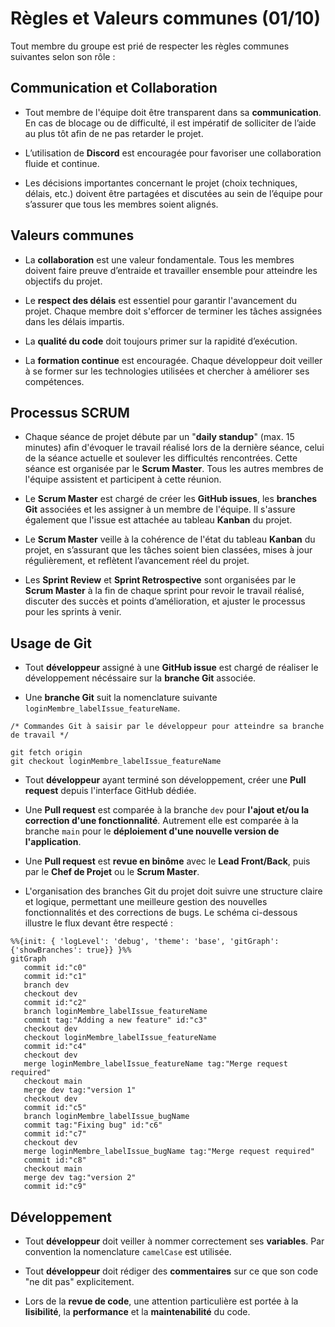 # Règles et Valeurs communes (01/10)

Tout membre du groupe est prié de respecter les règles communes suivantes selon son rôle :

## Communication et Collaboration

- Tout membre de l'équipe doit être transparent dans sa **communication**. En cas de blocage ou de difficulté, il est impératif de solliciter de l’aide au plus tôt afin de ne pas retarder le projet.

- L’utilisation de **Discord** est encouragée pour favoriser une collaboration fluide et continue.

- Les décisions importantes concernant le projet (choix techniques, délais, etc.) doivent être partagées et discutées au sein de l’équipe pour s’assurer que tous les membres soient alignés.

## Valeurs communes

- La **collaboration** est une valeur fondamentale. Tous les membres doivent faire preuve d’entraide et travailler ensemble pour atteindre les objectifs du projet.

- Le **respect des délais** est essentiel pour garantir l'avancement du projet. Chaque membre doit s'efforcer de terminer les tâches assignées dans les délais impartis.

- La **qualité du code** doit toujours primer sur la rapidité d’exécution.

- La **formation continue** est encouragée. Chaque développeur doit veiller à se former sur les technologies utilisées et chercher à améliorer ses compétences.

## Processus SCRUM

- Chaque séance de projet débute par un "**daily standup**" (max. 15 minutes) afin d'évoquer le travail réalisé lors de la dernière séance, celui de la séance actuelle et soulever les difficultés rencontrées. Cette séance est organisée par le **Scrum Master**. Tous les autres membres de l'équipe assistent et participent à cette réunion.

- Le **Scrum Master** est chargé de créer les **GitHub issues**, les **branches Git** associées et les assigner à un membre de l'équipe. Il s'assure également que l'issue est attachée au tableau **Kanban** du projet.

- Le **Scrum Master** veille à la cohérence de l'état du tableau **Kanban** du projet, en s’assurant que les tâches soient bien classées, mises à jour régulièrement, et reflètent l’avancement réel du projet.

- Les **Sprint Review** et **Sprint Retrospective** sont organisées par le **Scrum Master** à la fin de chaque sprint pour revoir le travail réalisé, discuter des succès et points d’amélioration, et ajuster le processus pour les sprints à venir.

## Usage de Git

- Tout **développeur** assigné à une **GitHub issue** est chargé de réaliser le développement nécéssaire sur la **branche Git** associée.

- Une **branche Git** suit la nomenclature suivante `loginMembre_labelIssue_featureName`.
```
/* Commandes Git à saisir par le développeur pour atteindre sa branche de travail */

git fetch origin
git checkout loginMembre_labelIssue_featureName
```

- Tout **développeur** ayant terminé son développement, créer une **Pull request** depuis l'interface GitHub dédiée.

- Une **Pull request** est comparée à la branche `dev` pour **l'ajout et/ou la correction d'une fonctionnalité**. Autrement elle est comparée à la branche `main` pour le **déploiement d'une nouvelle version de l'application**.

- Une **Pull request** est **revue en binôme** avec le **Lead Front/Back**, puis par le **Chef de Projet** ou le **Scrum Master**. 

- L'organisation des branches Git du projet doit suivre une structure claire et logique, permettant une meilleure gestion des nouvelles fonctionnalités et des corrections de bugs. Le schéma ci-dessous illustre le flux devant être respecté :
```mermaid
%%{init: { 'logLevel': 'debug', 'theme': 'base', 'gitGraph': {'showBranches': true}} }%%
gitGraph
   commit id:"c0"
   commit id:"c1"
   branch dev
   checkout dev
   commit id:"c2"
   branch loginMembre_labelIssue_featureName
   commit tag:"Adding a new feature" id:"c3"
   checkout dev
   checkout loginMembre_labelIssue_featureName
   commit id:"c4"
   checkout dev
   merge loginMembre_labelIssue_featureName tag:"Merge request required"
   checkout main
   merge dev tag:"version 1"
   checkout dev
   commit id:"c5"
   branch loginMembre_labelIssue_bugName
   commit tag:"Fixing bug" id:"c6"
   commit id:"c7"
   checkout dev
   merge loginMembre_labelIssue_bugName tag:"Merge request required"
   commit id:"c8"
   checkout main
   merge dev tag:"version 2"
   commit id:"c9"
```

## Développement

- Tout **développeur** doit veiller à nommer correctement ses **variables**. Par convention la nomenclature `camelCase` est utilisée.

- Tout **développeur** doit rédiger des **commentaires** sur ce que son code "ne dit pas" explicitement.

- Lors de la **revue de code**, une attention particulière est portée à la **lisibilité**, la **performance** et la **maintenabilité** du code.
